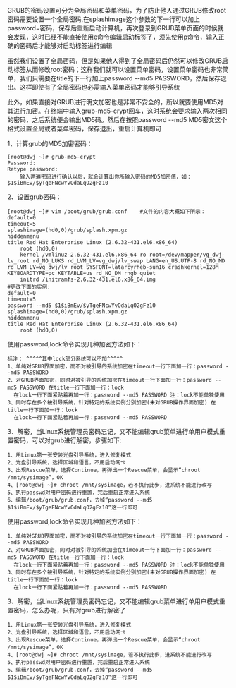 
GRUB的密码设置可分为全局密码和菜单密码，为了防止他人通过GRUB修改root密码需要设置一个全局密码,在splashimage这个参数的下一行可以加上password=密码，保存后重新启动计算机，再次登录到GRUB菜单页面的时候就会发现，这时已经不能直接使用e命令编辑启动标签了，须先使用p命令，输入正确的密码后才能够对启动标签进行编辑

虽然我们设置了全局密码，但是如果他人得到了全局密码后仍然可以修改GRUB启动标签从而修改root密码；这样我们就可以设置菜单密码，设置菜单密码也非常简单，我们只需要在title的下一行加上password --md5 PASSWORD，然后保存退出。这样即使有了全局密码也必需输入菜单密码才能够引导系统

此外，如果直接对GRUB进行明文加密也是非常不安全的，所以就要使用MD5对其进行加密。在终端中输入grub-md5-crypt回车，这时系统会要求输入两次相同的密码，之后系统便会输出MD5码。然后在按照password --md5 MD5密文这个格式设置全局或者菜单密码，保存退出，重启计算机即可

1、计算grub的MD5加密密码：
```
[root@dwj ~]# grub-md5-crypt
Password:
Retype password:
    输入两遍密码进行确认以后，就会计算出你所输入密码的MD5加密值，如：$1$iBmEv/$yTgeFNcwYvOdaLqO2gFz10
```
2、设置grub密码：
```
[root@dwj ~]# vim /boot/grub/grub.conf    #文件的内容大概如下所示：
default=0
timeout=5
splashimage=(hd0,0)/grub/splash.xpm.gz
hiddenmenu
title Red Hat Enterprise Linux (2.6.32-431.el6.x86_64)
    root (hd0,0)
    kernel /vmlinuz-2.6.32-431.el6.x86_64 ro root=/dev/mapper/vg_dwj-lv_root rd_NO_LUKS rd_LVM_LV=vg_dwj/lv_swap LANG=en_US.UTF-8 rd_NO_MD rd_LVM_LV=vg_dwj/lv_root SYSFONT=latarcyrheb-sun16 crashkernel=128M  KEYBOARDTYPE=pc KEYTABLE=us rd_NO_DM rhgb quiet
    initrd /initramfs-2.6.32-431.el6.x86_64.img
#更改下面的实例:
default=0
timeout=5
password --md5 $1$iBmEv/$yTgeFNcwYvOdaLqO2gFz10
splashimage=(hd0,0)/grub/splash.xpm.gz
hiddenmenu
title Red Hat Enterprise Linux (2.6.32-431.el6.x86_64)
    root (hd0,0)
```
使用password,lock命令实现几种加密方法如下：
```
标注： ^^^^^其中lock部分系统可以不加^^^^^
1、单纯对GRUB界面加密，而不对被引导的系统加密在timeout一行下面加一行：password --md5 PASSWORD
2、对GRUB界面加密，同时对被引导的系统加密在timeout一行下面加一行：password --md5 PASSWORD 在title一行下面加一行：lock
  在lock一行下面紧贴着再加一行：password --md5 PASSWORD 注：lock不能单独使用
3、同时存在多个被引导系统，针对特定的系统实例分别加密(未对GRUB操作界面加密) 在title一行下面加一行：lock
  在lock一行下面紧贴着再加一行：password --md5 PASSWORD
```
3、解密，当Linux系统管理员密码忘记，又不能编辑grub菜单进行单用户模式重置密码，可以对grub进行解密，步骤如下:
```
1、用Linux第一张安装光盘引导系统，进入修复模式
2、光盘引导系统，选择区域和语言，不用启动网卡
3、出现Rescue菜单，选择Continue，再弹出一个Rescue菜单，会显示“chroot /mnt/sysimage”，OK
4、[root@dwj ~]# chroot /mnt/sysimage，若不执行此步，进系统不能进行改写
5、执行passwd对用户密码进行重置，完后重启正常进入系统
6、编辑/boot/grub/grub.conf，去掉“password --md5 $1$iBmEv/$yTgeFNcwYvOdaLqO2gFz10”这一行即可
```
使用password,lock命令实现几种加密方法如下：
```
1、单纯对GRUB界面加密，而不对被引导的系统加密在timeout一行下面加一行：password --md5 PASSWORD
2、对GRUB界面加密，同时对被引导的系统加密在timeout一行下面加一行：password --md5 PASSWORD 在title一行下面加一行：lock
  在lock一行下面紧贴着再加一行：password --md5 PASSWORD 注：lock不能单独使用
3、同时存在多个被引导系统，针对特定的系统实例分别加密(未对GRUB操作界面加密) 在title一行下面加一行：lock
  在lock一行下面紧贴着再加一行：password --md5 PASSWORD
```
3、解密，当Linux系统管理员密码忘记，又不能编辑grub菜单进行单用户模式重置密码，怎么办呢，只有对grub进行解密了
```
1、用Linux第一张安装光盘引导系统，进入修复模式
2、光盘引导系统，选择区域和语言，不用启动网卡
3、出现Rescue菜单，选择Continue，再弹出一个Rescue菜单，会显示“chroot /mnt/sysimage”，OK
4、[root@dwj ~]# chroot /mnt/sysimage，若不执行此步，进系统不能进行改写
5、执行passwd对用户密码进行重置，完后重启正常进入系统
6、编辑/boot/grub/grub.conf，去掉“password --md5 $1$iBmEv/$yTgeFNcwYvOdaLqO2gFz10”这一行即可
```
